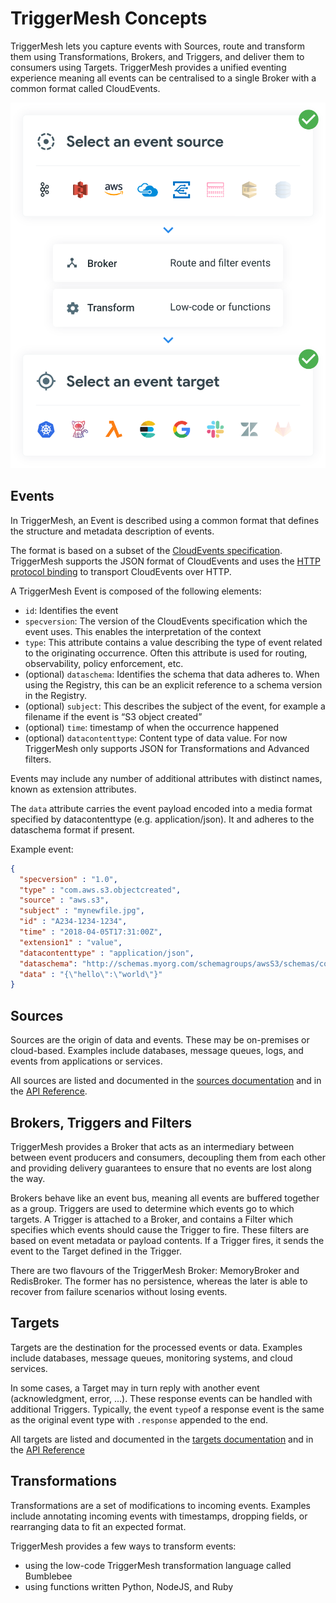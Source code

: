 # TriggerMesh Concepts

TriggerMesh lets you capture events with Sources, route and transform them using Transformations, Brokers, and Triggers, and deliver them to consumers using Targets. TriggerMesh provides a unified eventing experience meaning all events can be centralised to a single Broker with a common format called CloudEvents.

![concepts.png](../assets/images/concepts.svg)

## Events

In TriggerMesh, an Event is described using a common format that defines the structure and metadata description of events.

The format is based on a subset of the [CloudEvents specification](https://github.com/cloudevents/spec/blob/main/cloudevents/spec.md). TriggerMesh supports the JSON format of CloudEvents and uses the [HTTP protocol binding](https://github.com/cloudevents/spec/blob/main/cloudevents/bindings/http-protocol-binding.md) to transport CloudEvents over HTTP.

A TriggerMesh Event is composed of the following elements:

* `id`: Identifies the event
* `specversion`: The version of the CloudEvents specification which the event uses. This enables the interpretation of the context
* `type`: This attribute contains a value describing the type of event related to the originating occurrence. Often this attribute is used for routing, observability, policy enforcement, etc.
* (optional) `dataschema`: Identifies the schema that data adheres to. When using the Registry, this can be an explicit reference to a schema version in the Registry.
* (optional) `subject`: This describes the subject of the event, for example a filename if the event is “S3 object created”
* (optional) `time`: timestamp of when the occurrence happened
* (optional) `datacontenttype`: Content type of data value. For now TriggerMesh only supports JSON for Transformations and Advanced filters.

Events may include any number of additional attributes with distinct names, known as extension attributes.

The `data` attribute carries the event payload encoded into a media format specified by datacontenttype (e.g. application/json). It and adheres to the dataschema format if present.

Example event:

```json
{
  "specversion" : "1.0",
  "type" : "com.aws.s3.objectcreated",
  "source" : "aws.s3",
  "subject" : "mynewfile.jpg",
  "id" : "A234-1234-1234",
  "time" : "2018-04-05T17:31:00Z",
  "extension1" : "value",
  "datacontenttype" : "application/json",
  "dataschema": "http://schemas.myorg.com/schemagroups/awsS3/schemas/com.aws.s3.objectcreated@aws.s3/versions/2",
  "data" : "{\"hello\":\"world\"}"
}
```

## Sources

Sources are the origin of data and events. These may be on-premises or cloud-based. Examples include databases, message queues, logs, and events from applications or services.

All sources are listed and documented in the [sources documentation](../source/awscloudwatch.md) and in the [API Reference](../reference/sources.md).

## Brokers, Triggers and Filters

TriggerMesh provides a Broker that acts as an intermediary between between event producers and consumers, decoupling them from each other and providing delivery guarantees to ensure that no events are lost along the way.

Brokers behave like an event bus, meaning all events are buffered together as a group. Triggers are used to determine which events go to which targets. A Trigger is attached to a Broker, and contains a Filter which specifies which events should cause the Trigger to fire. These filters are based on event metadata or payload contents. If a Trigger fires, it sends the event to the Target defined in the Trigger.

There are two flavours of the TriggerMesh Broker: MemoryBroker and RedisBroker. The former has no persistence, whereas the later is able to recover from failure scenarios without losing events.

## Targets

Targets are the destination for the processed events or data. Examples include databases, message queues, monitoring systems, and cloud services.

In some cases, a Target may in turn reply with another event (acknowledgment, error, ...). These response events can be handled with additional Triggers. Typically, the event `type`of a response event is the same as the original event type with `.response` appended to the end.

All targets are listed and documented in the [targets documentation](../targets/alibabaoss.md) and in the [API Reference](../reference/targets.md)

## Transformations

Transformations are a set of modifications to incoming events. Examples include annotating incoming events with timestamps, dropping fields, or rearranging data to fit an expected format.

TriggerMesh provides a few ways to transform events:

* using the low-code TriggerMesh transformation language called Bumblebee
* using functions written Python, NodeJS, and Ruby
